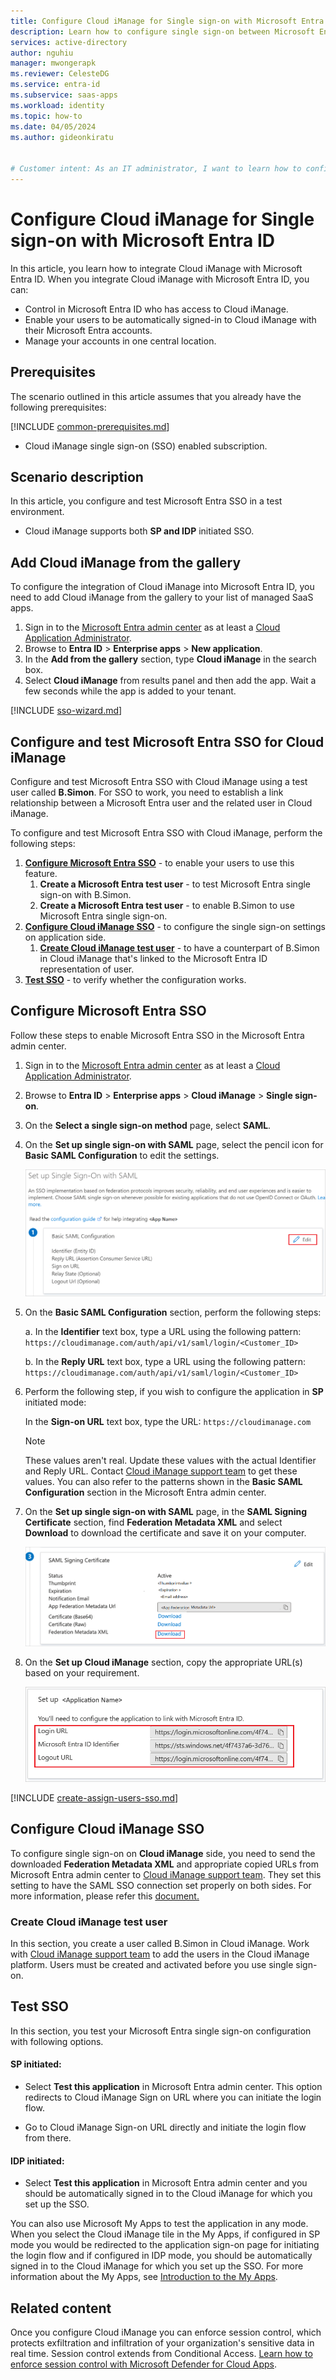 ```yaml
---
title: Configure Cloud iManage for Single sign-on with Microsoft Entra ID
description: Learn how to configure single sign-on between Microsoft Entra ID and Cloud iManage.
services: active-directory
author: nguhiu
manager: mwongerapk
ms.reviewer: CelesteDG
ms.service: entra-id
ms.subservice: saas-apps
ms.workload: identity
ms.topic: how-to
ms.date: 04/05/2024
ms.author: gideonkiratu


# Customer intent: As an IT administrator, I want to learn how to configure single sign-on between Microsoft Entra ID and Cloud iManage so that I can control who has access to Cloud iManage, enable automatic sign-in with Microsoft Entra accounts, and manage my accounts in one central location.
---
```


# Configure Cloud iManage for Single sign-on with Microsoft Entra ID

In this article,  you learn how to integrate Cloud iManage with Microsoft Entra ID. When you integrate Cloud iManage with Microsoft Entra ID, you can:

* Control in Microsoft Entra ID who has access to Cloud iManage.
* Enable your users to be automatically signed-in to Cloud iManage with their Microsoft Entra accounts.
* Manage your accounts in one central location.

## Prerequisites

The scenario outlined in this article assumes that you already have the following prerequisites:

[!INCLUDE [common-prerequisites.md](~/identity/saas-apps/includes/common-prerequisites.md)]
* Cloud iManage single sign-on (SSO) enabled subscription.

## Scenario description

In this article,  you configure and test Microsoft Entra SSO in a test environment.

* Cloud iManage supports both **SP and IDP** initiated SSO.

## Add Cloud iManage from the gallery

To configure the integration of Cloud iManage into Microsoft Entra ID, you need to add Cloud iManage from the gallery to your list of managed SaaS apps.

1. Sign in to the [Microsoft Entra admin center](https://entra.microsoft.com) as at least a [Cloud Application Administrator](~/identity/role-based-access-control/permissions-reference.md#cloud-application-administrator).
1. Browse to **Entra ID** > **Enterprise apps** > **New application**.
1. In the **Add from the gallery** section, type **Cloud iManage** in the search box.
1. Select **Cloud iManage** from results panel and then add the app. Wait a few seconds while the app is added to your tenant.

[!INCLUDE [sso-wizard.md](~/identity/saas-apps/includes/sso-wizard.md)]

## Configure and test Microsoft Entra SSO for Cloud iManage

Configure and test Microsoft Entra SSO with Cloud iManage using a test user called **B.Simon**. For SSO to work, you need to establish a link relationship between a Microsoft Entra user and the related user in Cloud iManage.

To configure and test Microsoft Entra SSO with Cloud iManage, perform the following steps:

1. **[Configure Microsoft Entra SSO](#configure-microsoft-entra-sso)** - to enable your users to use this feature.
    1. **Create a Microsoft Entra test user** - to test Microsoft Entra single sign-on with B.Simon.
    1. **Create a Microsoft Entra test user** - to enable B.Simon to use Microsoft Entra single sign-on.
1. **[Configure Cloud iManage SSO](#configure-cloud-imanage-sso)** - to configure the single sign-on settings on application side.
    1. **[Create Cloud iManage test user](#create-cloud-imanage-test-user)** - to have a counterpart of B.Simon in Cloud iManage that's linked to the Microsoft Entra ID representation of user.
1. **[Test SSO](#test-sso)** - to verify whether the configuration works.

## Configure Microsoft Entra SSO

Follow these steps to enable Microsoft Entra SSO in the Microsoft Entra admin center.

1. Sign in to the [Microsoft Entra admin center](https://entra.microsoft.com) as at least a [Cloud Application Administrator](~/identity/role-based-access-control/permissions-reference.md#cloud-application-administrator).
1. Browse to **Entra ID** > **Enterprise apps** > **Cloud iManage** > **Single sign-on**.
1. On the **Select a single sign-on method** page, select **SAML**.
1. On the **Set up single sign-on with SAML** page, select the pencil icon for **Basic SAML Configuration** to edit the settings.

   ![Screenshot shows how to edit Basic SAML Configuration.](common/edit-urls.png "Basic Configuration")

1. On the **Basic SAML Configuration** section, perform the following steps:

    a. In the **Identifier** text box, type a URL using the following pattern:
    `https://cloudimanage.com/auth/api/v1/saml/login/<Customer_ID>`

    b. In the **Reply URL** text box, type a URL using the following pattern:
    `https://cloudimanage.com/auth/api/v1/saml/login/<Customer_ID>`

1. Perform the following step, if you wish to configure the application in **SP** initiated mode:

    In the **Sign-on URL** text box, type the URL:
    `https://cloudimanage.com`

	> [!NOTE]
	> These values aren't real. Update these values with the actual Identifier and Reply URL. Contact [Cloud iManage support team](mailto:cloudsupport@imanage.com) to get these values. You can also refer to the patterns shown in the **Basic SAML Configuration** section in the Microsoft Entra admin center.

1. On the **Set up single sign-on with SAML** page, in the **SAML Signing Certificate** section, find **Federation Metadata XML** and select **Download** to download the certificate and save it on your computer.

	![Screenshot shows the Certificate download link.](common/metadataxml.png "Certificate")

1. On the **Set up Cloud iManage** section, copy the appropriate URL(s) based on your requirement.

	![Screenshot shows to Copy configuration URLs.](common/copy-configuration-urls.png "Metadata")

[!INCLUDE [create-assign-users-sso.md](~/identity/saas-apps/includes/create-assign-users-sso.md)]

## Configure Cloud iManage SSO

To configure single sign-on on **Cloud iManage** side, you need to send the downloaded **Federation Metadata XML** and appropriate copied URLs from Microsoft Entra admin center to [Cloud iManage support team](mailto:cloudsupport@imanage.com). They set this setting to have the SAML SSO connection set properly on both sides. For more information, please refer this [document.](https://docs.imanage.com/cloud/cc-help/en-US/SAML_Single_Sign-On_(SSO).html)

### Create Cloud iManage test user

In this section, you create a user called B.Simon in Cloud iManage. Work with [Cloud iManage support team](mailto:cloudsupport@imanage.com) to add the users in the Cloud iManage platform. Users must be created and activated before you use single sign-on.

## Test SSO 

In this section, you test your Microsoft Entra single sign-on configuration with following options.
 
#### SP initiated:
 
* Select **Test this application** in Microsoft Entra admin center. This option redirects to Cloud iManage Sign on URL where you can initiate the login flow.  
 
* Go to Cloud iManage Sign-on URL directly and initiate the login flow from there.
 
#### IDP initiated:
 
* Select **Test this application** in Microsoft Entra admin center and you should be automatically signed in to the Cloud iManage for which you set up the SSO.
 
You can also use Microsoft My Apps to test the application in any mode. When you select the Cloud iManage tile in the My Apps, if configured in SP mode you would be redirected to the application sign-on page for initiating the login flow and if configured in IDP mode, you should be automatically signed in to the Cloud iManage for which you set up the SSO. For more information about the My Apps, see [Introduction to the My Apps](https://support.microsoft.com/account-billing/sign-in-and-start-apps-from-the-my-apps-portal-2f3b1bae-0e5a-4a86-a33e-876fbd2a4510).

## Related content

Once you configure Cloud iManage you can enforce session control, which protects exfiltration and infiltration of your organization's sensitive data in real time. Session control extends from Conditional Access. [Learn how to enforce session control with Microsoft Defender for Cloud Apps](/cloud-app-security/proxy-deployment-any-app).